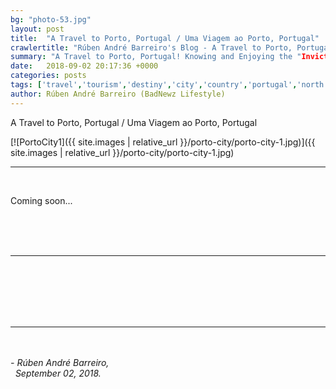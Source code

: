 ```yaml
---
bg: "photo-53.jpg"
layout: post
title:  "A Travel to Porto, Portugal / Uma Viagem ao Porto, Portugal"
crawlertitle: "Rúben André Barreiro's Blog - A Travel to Porto, Portugal"
summary: "A Travel to Porto, Portugal! Knowing and Enjoying the "Invicta" City!"
date:   2018-09-02 20:17:36 +0000
categories: posts
tags: ['travel','tourism','destiny','city','country','portugal','north','porto','gaia']
author: Rúben André Barreiro (BadNewz Lifestyle)
---
```

<p align="justify">A Travel to Porto, Portugal / Uma Viagem ao Porto, Portugal</p>

[![PortoCity1]({{ site.images | relative_url }}/porto-city/porto-city-1.jpg)]({{ site.images | relative_url }}/porto-city/porto-city-1.jpg)

<hr>
<br>

<p align="justify">Coming soon...</p>

<!--
<p align="justify">Suddenly, you realize that your cycle of true friendships is smaller than you imagined, and the most of them are the same people you kept from your childhood, because how more we grow older, it's hardest to trust in someone.</p>
-->

<!--<p align="justify">You look to the side and see that the people who passed in your life are already married, working, with the family constituted... They took other paths! And all of them for far away from you...</p>-->

<!--<p align="justify">When someone ask you about have children, the first thing that comes to your mind is that you don't even have pacience to care about yourself, so you will have even less pacience to care about a child. You ask yourself, "How can I be over 20 and still have pimples?". You look at the mirror, realize that the time has passed and that your appearance has changed. Not much... However, sometimes it will seem that yes.</p>-->

<!--<p align="justify">The weight of what you still need is very important. It becomes difficult to organize the time for your friends ("Let's date out a day of these?"). Work, college, dating... The crowds seem increasingly boring to you and your room more and more comforting. You realize that all the trips you planned, are not yet done... And you still be happy when you found some coins in the pockets of your pants!</p>-->

<!--<p align="justify">A thousand of questions and few certainties... But, at the end of everything, you realize you are still yourself... Better than you was a day and much smaller than you will be tomorrow!</p>-->

<br>
<br>

<!--<p align="justify">By: João Filipe Araújo</p>-->

<br>
<hr>
<br>

<!--<p align="justify">De repente, tu percebes que o teu ciclo de amizades verdadeiras é bem menor do que imaginavas e, praticamente são as mesmas pessoas da tua infância, porque quanto mais envelhecemos, mais difícil fica confiarmos em alguém.</p>-->

<!--<p align="justify">Tu olhas para o lado e vês que as pessoas que passaram pela tua vida já estão casadas, a trabalhar, com família constituída... Tomaram outros rumos! E todos para bem longe de ti...</p>-->

<!--<p align="justify">Quando alguém te pergunta sobre ter filhos, a primeira coisa que te vem à cabeça é que tu nem consegues ter paciência para cuidar nem de ti mesmo, quanto mais de uma criança. Tu questionas-te:  “Como posso ter mais de 20 anos e ainda ter espinhas?”. Olhas-te ao espelho e percebes que o tempo passou e que a tua aparência mudou. Não muito... No entanto, às vezes vai parecer que sim.</p>-->

<!--<p align="justify">O peso do que tu ainda ainda precisas conquistar fica muito maior. Torna-se difícil organizar o tempo para os teus amigos (“Vamos marcar um dia destes para sairmos.”)... Trabalho, faculdade, namoro… As multidões parecem-te cada vez mais chatas e o teu quarto cada vez mais reconfortante. Dás-te conta de que todas as viagens  que pensaste em fazer, ainda não se realizaram... E ainda ficas feliz quando achas algumas moedas nos bolsos da calças!</p>-->

<!--<p align="justify">Mil questões e poucas certezas... Mas, no final de tudo, tu percebes tu ainda és tu mesmo... Melhor do que foste um dia e bem menor do que serás amanhã!</p>-->

<br>
<br>

<!--<p align="justify">Por: João Filipe Araújo</p>-->

<br>

<br>
<hr>
<br>

<br>

<i>
    - Rúben André Barreiro,
    <br>
    &nbsp;
    September 02, 2018.
</i>